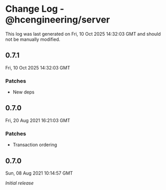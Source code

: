 # Change Log - @hcengineering/server

This log was last generated on Fri, 10 Oct 2025 14:32:03 GMT and should not be manually modified.

## 0.7.1
Fri, 10 Oct 2025 14:32:03 GMT

### Patches

- New deps

## 0.7.0
Fri, 20 Aug 2021 16:21:03 GMT

### Patches

- Transaction ordering

## 0.7.0
Sun, 08 Aug 2021 10:14:57 GMT

_Initial release_

